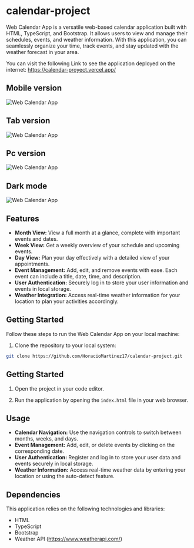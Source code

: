 # calendar-project


Web Calendar App is a versatile web-based calendar application built with HTML, TypeScript, and Bootstrap. It allows users to view and manage their schedules, events, and weather information. With this application, you can seamlessly organize your time, track events, and stay updated with the weather forecast in your area.

You can visit the following Link to see the application deployed on the internet:  https://calendar-proyect.vercel.app/

## Mobile version
![Web Calendar App](/img/mobile.png)

## Tab version
![Web Calendar App](/img/tab.png)

## Pc version
![Web Calendar App](/img/mac.png)

## Dark mode
![Web Calendar App](/img/mac-dark.png)



## Features

- **Month View:** View a full month at a glance, complete with important events and dates.
- **Week View:** Get a weekly overview of your schedule and upcoming events.
- **Day View:** Plan your day effectively with a detailed view of your appointments.
- **Event Management:** Add, edit, and remove events with ease. Each event can include a title, date, time, and description.
- **User Authentication:** Securely log in to store your user information and events in local storage.
- **Weather Integration:** Access real-time weather information for your location to plan your activities accordingly.

## Getting Started

Follow these steps to run the Web Calendar App on your local machine:

1. Clone the repository to your local system:
```bash
git clone https://github.com/HoracioMartinez17/calendar-project.git
```


## Getting Started

1. Open the project in your code editor.

2. Run the application by opening the `index.html` file in your web browser.

## Usage

- **Calendar Navigation:** Use the navigation controls to switch between months, weeks, and days.
- **Event Management:** Add, edit, or delete events by clicking on the corresponding date.
- **User Authentication:** Register and log in to store your user data and events securely in local storage.
- **Weather Information:** Access real-time weather data by entering your location or using the auto-detect feature.

## Dependencies

This application relies on the following technologies and libraries:

- HTML
- TypeScript
- Bootstrap
- Weather API (https://www.weatherapi.com/)
